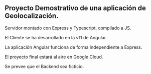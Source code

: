 ## Proyecto Demostrativo de una aplicación de Geolocalización.

Servidor montado con Express y Typescript, compilado a JS.

El Cliente se ha desarrollado en la v11 de Angular.

La aplicación Angular funciona de forma independiente a Express.

El proyecto final estará al aire en Google Cloud.

Se prevee que el Backend sea ficticio.
